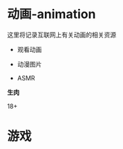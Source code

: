 # 动画-animation

这里将记录互联网上有关动画的相关资源

- 观看动画

[Omofun]: https://omofun.tv/Omofun

[age动漫]: https://www.agemys.com/
[zzzfun]: http://www.zzzfun.com/

- 动漫图片

[danbooru]: https://danbooru.donmai.us/
[yande]: https://yande.re/post
[tbib]: https://tbib.org/index.php?page=post&amp;amp;s=list&amp;amp;pid=0

- ASMR

[Kikoeru]: https://www.asmr.one/works

**生肉**

[comic-valkyrie]: https://www.comic-valkyrie.com/
[shonenmagazine]: https://pocket.shonenmagazine.com/

18+

[禁漫天堂]: https://jmcomic.bet/
[nhentai]: https://nhentai.net/


# 游戏

[2DFan]: https://galge.fun/	"老牌galgame游戏测评网站"

